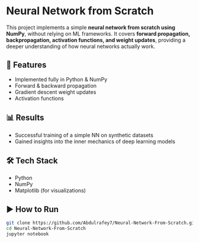 # Neural Network from Scratch

This project implements a simple **neural network from scratch using NumPy**, without relying on ML frameworks. It covers **forward propagation, backpropagation, activation functions, and weight updates**, providing a deeper understanding of how neural networks actually work.

## 🚀 Features
- Implemented fully in Python & NumPy
- Forward & backward propagation
- Gradient descent weight updates
- Activation functions

## 📊 Results
- Successful training of a simple NN on synthetic datasets
- Gained insights into the inner mechanics of deep learning models

## 🛠️ Tech Stack
- Python
- NumPy
- Matplotlib (for visualizations)

## ▶️ How to Run
```bash
git clone https://github.com/Abdulrafey7/Neural-Network-From-Scratch.git
cd Neural-Network-From-Scratch
jupyter notebook
